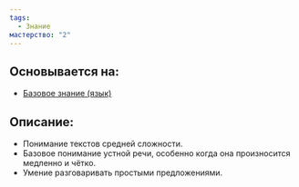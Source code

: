 ```yaml
---
tags:
  - Знание
мастерство: "2"
---
```

## Основывается на:
- [Базовое знание (язык)](Базовое%20знание%20(язык).md)
## Описание:
- Понимание текстов средней сложности.
- Базовое понимание устной речи, особенно когда она произносится медленно и чётко.
- Умение разговаривать простыми предложениями.


